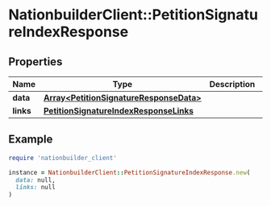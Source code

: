 # NationbuilderClient::PetitionSignatureIndexResponse

## Properties

| Name | Type | Description | Notes |
| ---- | ---- | ----------- | ----- |
| **data** | [**Array&lt;PetitionSignatureResponseData&gt;**](PetitionSignatureResponseData.md) |  |  |
| **links** | [**PetitionSignatureIndexResponseLinks**](PetitionSignatureIndexResponseLinks.md) |  | [optional] |

## Example

```ruby
require 'nationbuilder_client'

instance = NationbuilderClient::PetitionSignatureIndexResponse.new(
  data: null,
  links: null
)
```

